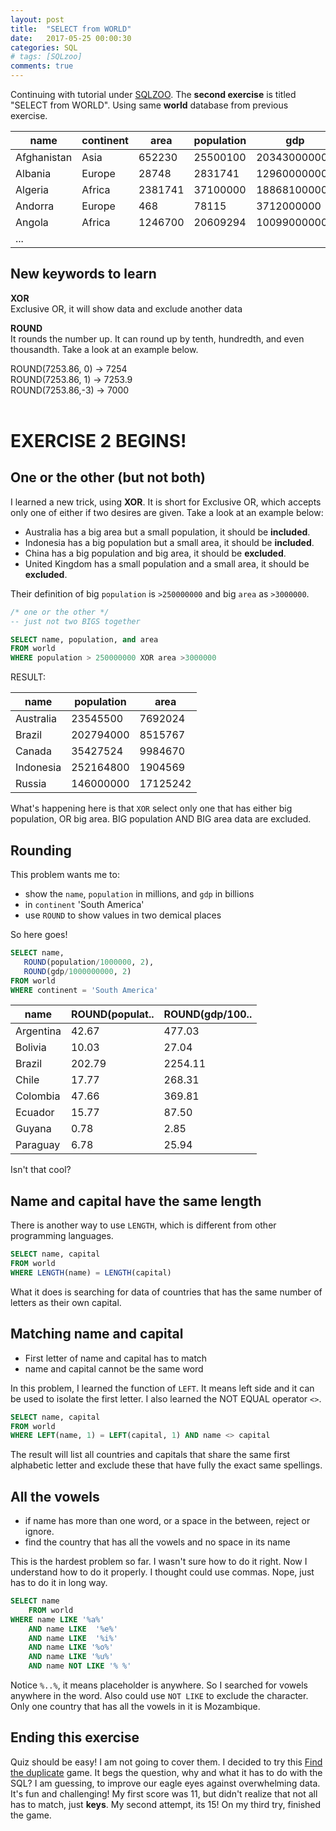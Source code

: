 ```yaml
---
layout: post
title:  "SELECT from WORLD"
date:   2017-05-25 00:00:30
categories: SQL
# tags: [SQLzoo]
comments: true
---
```


Continuing with tutorial under [SQLZOO][SQLZOO]. The <strong>second exercise</strong> is titled "SELECT from WORLD". Using same <strong>world</strong> database from previous exercise.

| name | continent | area | population | gdp |
|-------|-------|-------|-------|-------|
| Afghanistan | Asia | 652230 | 25500100 | 20343000000 |
| Albania | Europe | 28748 | 2831741 | 12960000000 |
| Algeria | Africa | 2381741 | 37100000 | 188681000000 |
| Andorra | Europe | 468 | 78115 | 3712000000 |
| Angola | Africa | 1246700 | 20609294 | 100990000000 |
| ... |


## New keywords to learn

<strong>XOR</strong><br>
Exclusive OR, it will show data and exclude another data

<strong>ROUND</strong><br>
It rounds the number up. It can round up by tenth, hundredth, and even thousandth. Take a look at an example below.

ROUND(7253.86, 0)    ->  7254 <br>
ROUND(7253.86, 1)    ->  7253.9 <br>
ROUND(7253.86,-3)    ->  7000 <br>
<br>

# EXERCISE 2 BEGINS!

## One or the other (but not both)
I learned a new trick, using <strong>XOR</strong>. It is short for Exclusive OR, which accepts only one of either if two desires are given. Take a look at an example below:

- Australia has a big area but a small population, it should be <strong>included</strong>.
- Indonesia has a big population but a small area, it should be <strong>included</strong>.
- China has a big population and big area, it should be <strong>excluded</strong>.
- United Kingdom has a small population and a small area, it should be <strong>excluded</strong>.

Their definition of big `population` is `>250000000` and big `area` as `>3000000`.

```sql
/* one or the other */
-- just not two BIGS together

SELECT name, population, and area
FROM world
WHERE population > 250000000 XOR area >3000000
```

RESULT:

| name | population | area |
|-------|-------|-------|
| Australia | 23545500 | 7692024 |
| Brazil | 202794000 | 8515767 |
| Canada | 35427524 | 9984670 |
| Indonesia | 252164800 | 1904569 |
| Russia | 146000000 | 17125242 |

What's happening here is that `XOR` select only one that has either big population, OR big area. BIG population AND BIG area data are excluded.

## Rounding

This problem wants me to:
- show the `name`, `population` in millions, and `gdp` in billions
- in `continent` 'South America'
- use `ROUND` to show values in two demical places

So here goes!

```sql
SELECT name,
   ROUND(population/1000000, 2),
   ROUND(gdp/1000000000, 2)
FROM world
WHERE continent = 'South America'
```

| name | ROUND(populat.. | ROUND(gdp/100.. |
|-------|-------|-------|
| Argentina | 42.67 | 477.03 |
| Bolivia |	10.03 | 27.04 |
| Brazil | 202.79 | 2254.11 |
| Chile | 17.77 | 268.31 |
| Colombia | 47.66 | 369.81 |
| Ecuador | 15.77 | 87.50 |
| Guyana | 0.78 | 2.85 |
| Paraguay | 6.78 |	25.94 |

Isn't that cool?


## Name and capital have the same length

There is another way to use `LENGTH`, which is different from other programming languages.

```sql
SELECT name, capital
FROM world
WHERE LENGTH(name) = LENGTH(capital)
```

What it does is searching for data of countries that has the same number of letters as their own capital.

## Matching name and capital

- First letter of name and capital has to match
- name and capital cannot be the same word

In this problem, I learned the function of `LEFT`. It means left side and it can be used to isolate the first letter. I also learned the NOT EQUAL operator `<>`.

```sql
SELECT name, capital
FROM world
WHERE LEFT(name, 1) = LEFT(capital, 1) AND name <> capital
```

The result will list all countries and capitals that share the same first alphabetic letter and exclude these that have fully the exact same spellings.

## All the vowels

- if name has more than one word, or a space in the between, reject or ignore.
- find the country that has all the vowels and no space in its name  

This is the hardest problem so far. I wasn't sure how to do it right. Now I understand how to do it properly. I thought could use commas. Nope, just has to do it in long way.

```sql
SELECT name
    FROM world
WHERE name LIKE '%a%'
    AND name LIKE  '%e%'
    AND name LIKE  '%i%'
    AND name LIKE '%o%'
    AND name LIKE '%u%'
    AND name NOT LIKE '% %'
```

Notice `%..%`, it means placeholder is anywhere. So I searched for vowels anywhere in the word. Also could use `NOT LIKE` to exclude the character. Only one country that has all the vowels in it is Mozambique.

## Ending this exercise

Quiz should be easy! I am not going to cover them. I decided to try this [Find the duplicate][duplicate] game. It begs the question, why and what it has to do with the SQL? I am guessing, to improve our eagle eyes against overwhelming data. It's fun and challenging! My first score was 11, but didn't realize that not all has to match, just <strong>keys</strong>. My second attempt, its 15! On my third try, finished the game.  


[SQLZOO]:http://sqlzoo.net/
[duplicate]:http://sqlzoo.net/brain/bt.htm#
